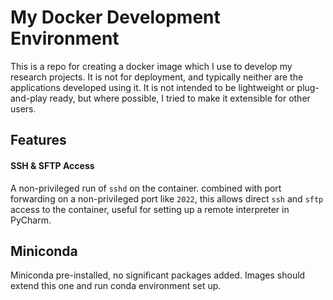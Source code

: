 # My Docker Development Environment

This is a repo for creating a docker image which I use to develop my research projects. It is not for deployment, and typically neither are the applications developed using it. It is not intended to be lightweight or plug-and-play ready, but where possible, I tried to make it extensible for other users.

## Features

#### SSH & SFTP Access
A non-privileged run of `sshd` on the container. combined with port forwarding on a non-privileged port like `2022`, this allows direct `ssh` and `sftp` access to the container, useful for setting up a remote interpreter in PyCharm.

## Miniconda

Miniconda pre-installed, no significant packages added. Images should extend this one and run conda environment set up.